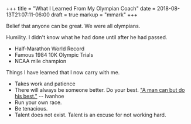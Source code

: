 +++
title = "What I Learned From My Olympian Coach"
date = 2018-08-13T21:07:11-06:00
draft = true
markup = "mmark"
+++

Belief that anyone can be great. We were all olympians.

Humility. I didn't know what he had done until after he had passed.

- Half-Marathon World Record
- Famous 1984 10K Olympic Trials
- NCAA mile champion

Things I have learned that I now carry with me.

- Takes work and patience
- There will always be someone better. Do your best. ["A man can but do his best."](http://www.gutenberg.org/files/82/82-h/82-h.htm#link2HCH0013) -- Ivanhoe
- Run your own race.
- Be tenacious.
- Talent does not exist. Talent is an excuse for not working hard.
